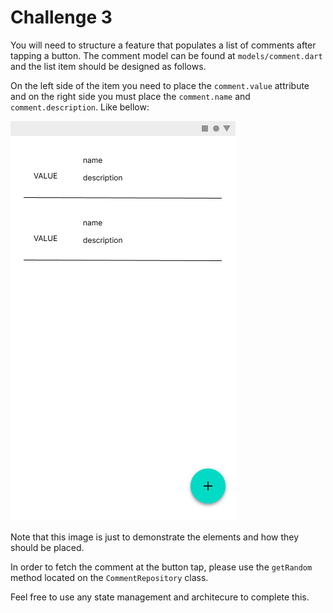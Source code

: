 # Challenge 3

You will need to structure a feature that populates a list of comments after tapping a button.
The comment model can be found at `models/comment.dart` and the list item should be designed as follows.

On the left side of the item you need to place the `comment.value` attribute and on the right side you must place the `comment.name` and `comment.description`. Like bellow:

![expected ui](ExpectedUI.png "Expected UI")

Note that this image is just to demonstrate the elements and how they should be placed.

In order to fetch the comment at the button tap, please use the `getRandom` method located on the `CommentRepository` class.

Feel free to use any state management and architecure to complete this.
